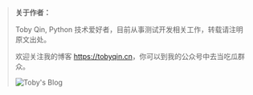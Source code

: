 > **关于作者：**
>
> Toby Qin, Python 技术爱好者，目前从事测试开发相关工作，转载请注明原文出处。
>
> 欢迎关注我的博客 <https://tobyqin.cn>，你可以到我的公众号中去当吃瓜群众。
>
> ![Toby's Blog](https://image.tobyqin.cn/wechat-qrcode.jpg)
